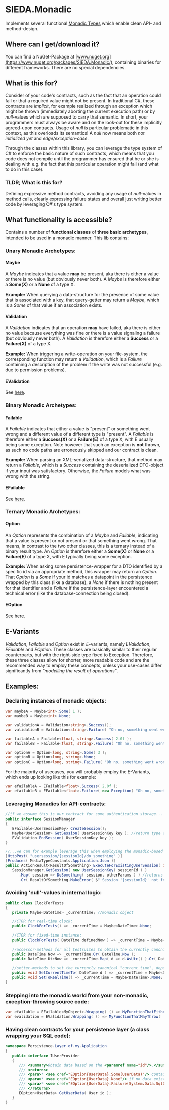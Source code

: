 # SIEDA.Monadic

Implements several functional [Monadic Types](https://en.wikipedia.org/wiki/Monad_(functional_programming)) which enable clean API- and method-design.

## Where can I get/download it?

You can find a NuGet-Package at [www.nuget.org](https://www.nuget.org/packages/SIEDA.Monadic/), containing binaries for different frameworks. There are no special dependencies.

## What is this for?

Consider of your code's contracts, such as the fact that an operation could fail or that a required value might not be present. In traditional C#, these contracts are _implicit_, for example realized through an exception which might be thrown (immediately aborting the current execution path) or by _null_-values which are supposed to carry that semantic. In short, your programmers must always be aware and on the look-out for these implicitly agreed-upon contracts. Usage of _null_ is particular problematic in this context, as this overloads its semantics! A _null_ now means both _not initialized yet_ and _edge/exception-case_.

Through the classes within this library, you can leverage the type system of C# to enforce the basic nature of such contracts, which means that you code does not compile until the programmer has ensured that he or she is dealing with e.g. the fact that this particular operation might fail (and what to do in this case).

### TLDR; What is this for?
Defining expressive method contracts, avoiding any usage of *null*-values in method calls, clearly expressing failure states and overall just writing better code by leveraging C#'s type system.

## What functionality is accessible?
Contains a number of **functional classes** of **three basic archetypes**, intended to be used in a monadic manner. This lib contains:

### Unary Monadic Archetypes:
#### Maybe
A *Maybe* indicates that a value **may** be present, aka there is either a value or there is no value (but obviously never both). A *Maybe* is therefore either a **Some(X)** or a **None** of a type X.

**Example:** When querying a data-structure for the presence of some value that is associated with a key, that query-getter may return a *Maybe*, which is a *Some* of that value if an association exists.

#### Validation
A *Validation* indicates that an operation **may** have failed, aka there is either no value because everything was fine or there is a value signaling a failure (but obviously never both). A *Validation* is therefore either a **Success** or a **Failure(X)** of a type X.

**Example:** When triggering a write-operation on your file-system, the corresponding function may return a *Validation*, which is a *Failure* containing a description of the problem if the write was not successful (e.g. due to permission problems).

#### EValidation

See [here](https://github.com/Sieda-GmbH/SIEDA.Monadic/blob/master/README.md#e-variants).

### Binary Monadic Archetypes:
#### Failable
A *Failable* indicates that either a value is "present" or something went wrong and a different value of a different type is "present". A *Failable* is therefore either a **Success(X)** or a **Failure(E)** of a type X, with E usually being some exception. Note however that such an exception is **not** thrown, as such no code paths are erroneously skipped and our contract is clean.

**Example:** When parsing an XML-serialized data-structure, that method may return a *Failable*, which is a *Success* containing the deserialized DTO-object if your input was satisfactory. Otherwise, the *Failure* models what was wrong with the string.

#### EFailable

See [here](https://github.com/Sieda-GmbH/SIEDA.Monadic/blob/master/README.md#e-variants).

### Ternary Monadic Archetypes:
#### Option
An *Option* represents the combination of a *Maybe* and *Failable*, indicating that a value is present or not present or that something went wrong. That means, in contrast to the two other classes, this is a ternary instead of a binary result type. An *Option* is therefore either a **Some(X)** or **None** or a **Failure(E)** of a type X, with E typically being some exception.

**Example:** When asking some persistence-wrapper for a DTO identified by a specific id via an appropriate method, this wrapper may return an *Option*. That *Option* is a *Some* if your id matches a datapoint in the persistence wrapped by this class (like a database), a *None* if there is nothing present for that identifier and a *Failure* if the persistence-layer encountered a technical error (like the database-connection being closed).

#### EOption

See [here](https://github.com/Sieda-GmbH/SIEDA.Monadic/blob/master/README.md#e-variants).

## E-Variants
*Validation*, *Failable* and *Option* exist in *E*-variants, namely *EValidation*, *EFailable* and *EOption*. These classes are basically similar to their regular counterparts, but with the right-side type fixed to Exception. Therefore, these three classes allow for shorter, more readable code and are the recommended way to employ these concepts, unless your use-cases differ significantly from _"modelling the result of operations"_.

## Examples:

### Declaring instances of monadic objects:

```csharp
var maybeA = Maybe<int>.Some( 1 );
var maybeB = Maybe<int>.None;

var validationA = Validation<string>.Success();
var validationB = Validation<string>.Failure( "Oh no, something went wrong!" );

var failableA = Failable<float, string>.Success( 2.0f );
var failableB = Failable<float, string>.Failure( "Oh no, something went wrong!" );

var optionA = Option<long, string>.Some( 3 );
var optionB = Option<long, string>.None;
var optionC = Option<long, string>.Failure( "Oh no, something went wrong!" );
```

For the majority of usecases, you will probably employ the E-Variants, which ends up looking like this for example:

```csharp
var efailableA = EFailable<float>.Success( 2.0f );
var efailableB = EFailable<float>.Failure( new Exception( "Oh no, something went wrong!" ) );
```

### Leveraging Monadics for API-contracts:

```csharp
//if we assume this is our contract for some authentication storage...
public interface SessionManager
{
   EFailable<UserSessionKey> CreateSession();
   Maybe<UserSession> GetSession( UserSessionKey key ); //return type clearly expresses that such a session may be non-existent!
   EValidation EndSession( UserSessionKey key );
}

//...we can for example leverage this when employing the monadic-based contract in e.g. REST-API endpoint to write very clean code:
[HttpPost( "usersession/{sessionId}/do_something" )]
[Produces( MediaTypeConstants.Application.Json )]
public ActionResult<ResultOfSomething> ExecuteForExistingUserSession( int sessionId, [FromBody] OtherParams otherParams ) =>
   SessionManager.GetSession( new UserSessionKey( sessionId ) )
      .Map( session => DoSomething( session, otherParams ) ) //returns a 'ResultOfSomething' containing the result
      .Or( ResultOfSomething.MakeError( $" Session '{sessionId}' not found!" ) } );
```

### Avoiding 'null'-values in internal logic:
```csharp
public class ClockForTests
{
   private Maybe<DateTime> _currentTime; //monadic object

   //CTOR for real-time clock:
   public ClockForTests() => _currentTime = Maybe<DateTime>.None;

   //CTOR for fixed-time instance:
   public ClockForTests( DateTime definedNow ) => _currentTime = Maybe<DateTime>.Some( definedNow );
   
   //accessor-methods for all testsuites to obtain the currently canonical concept of "the current time"
   public DateTime Now => _currentTime.Or( DateTime.Now );
   public DateTime UtcNow => _currentTime.Map( d => d.AsUtc() ).Or( DateTime.UtcNow );
   
   //setter-methods to set the currently canonical "current time", depending on the testcase's demands
   public void SetCurrentTimeTo( DateTime d ) => _currentTime = Maybe<DateTime>.Some( d );
   public void SetToRealTime() => _currentTime = Maybe<DateTime>.None;
}
```

### Stepping into the monadic world from your non-monadic, exception-throwing source code:
```csharp
var efailable = EFailable<MyObject>.Wrapping( () => MyFunctionThatEitherReturnsAnObjectOrThrows( ... ) );
var evalidation = EValidation.Wrapping( () => MyFunctionThatMayThrow( ... ) );
```

### Having clean contracts for your persistence layer (a class wrapping your SQL code):
```csharp
namespace Persistence.Layer.of.my.Application
{
   public interface IUserProvider
   {
      /// <summary>Obtain data based on the <paramref name="id"/>.</summary>
      /// <returns>
      /// <para>* <see cref="EOption{UserData}.Some(UserData)"/> containing the data identified by <paramref name="id"/>.</para>
      /// <para>* <see cref="EOption{UserData}.None"/> if no data exists on the database. </para>
      /// <para>* <see cref="EOption{UserData}.Failure(System.Data.SqlClient.SqlException)"/> if any technical problem occurred (e.g. connection loss). </para>
      /// </returns>
      EOption<UserData> GetUserData( User id );
   }
}
```

